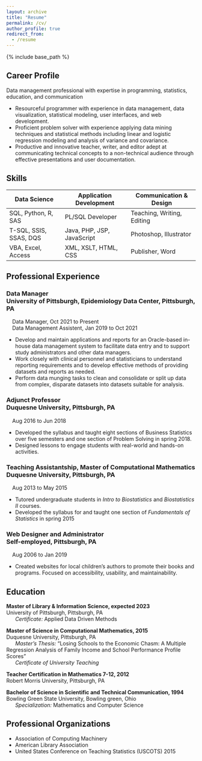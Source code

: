 ```yaml
---
layout: archive
title: "Resume"
permalink: /cv/
author_profile: true
redirect_from:
  - /resume
---
```


{% include base_path %}

## Career Profile

Data management professional with expertise in programming, statistics, education, and communication

* Resourceful programmer with experience in data management, data visualization, statistical modeling, user interfaces, and web development.
* Proficient problem solver with experience applying data mining techniques and statistical methods including linear and logistic regression modeling and analysis of variance and covariance.
* Productive and innovative teacher, writer, and editor adept at communicating technical concepts to a non-technical audience through effective presentations and user documentation.

## Skills

| Data Science          	| Application Development    	| Communication & Design     	|
|----------------------	  |----------------------------	|----------------------------	|
| SQL, Python, R, SAS     | PL/SQL Developer    	      | Teaching, Writing, Editing 	|
| T-SQL, SSIS, SSAS, DQS 	| Java, PHP, JSP, JavaScript 	| Photoshop, Illustrator     	|
| VBA, Excel, Access   	  | XML, XSLT, HTML, CSS        | Publisher, Word            	|

## Professional Experience

### Data Manager<br/>University of Pittsburgh, Epidemiology Data Center, Pittsburgh, PA<br/>	
&nbsp; &nbsp; Data Manager, Oct 2021 to Present<br/>
&nbsp; &nbsp; Data Management Assistent, Jan 2019 to Oct 2021<br/>
*	Develop and maintain applications and reports for an Oracle-based in-house data management system to facilitate data entry and to support study administrators and other data managers.
*	Work closely with clinical personnel and statisticians to understand reporting requirements and to develop effective methods of providing datasets and reports as needed.
*	Perform data munging tasks to clean and consolidate or split up data from complex, disparate datasets into datasets suitable for analysis.

### Adjunct Professor<br/>Duquesne University, Pittsburgh, PA			
&nbsp; &nbsp; Aug 2016 to Jun 2018<br/>
* Developed the syllabus and taught eight sections of Business Statistics over five semesters and one section of Problem Solving in spring 2018.
* Designed lessons to engage students with real-world and hands-on activities.

### Teaching Assistantship, Master of Computational Mathematics<br/>Duquesne University, Pittsburgh, PA			
&nbsp; &nbsp; Aug 2013 to May 2015
* Tutored undergraduate students in *Intro to Biostatistics* and *Biostatistics II* courses.
* Developed the syllabus for and taught one section of *Fundamentals of Statistics* in spring 2015

### Web Designer and Administrator<br/>Self-employed, Pittsburgh, PA					
&nbsp; &nbsp; Aug 2006 to Jan 2019<br/>
* Created websites for local children’s authors to promote their books and programs. Focused on accessibility, usability, and maintainability.

## Education

<strong>Master of Library & Information Science, expected 2023</strong><br/>
University of Pittsburgh, Pittsburgh, PA<br/>
&nbsp;&nbsp;&nbsp;&nbsp;&nbsp;&nbsp;*Certificate:* Applied Data Driven Methods<br/>
  
<strong>Master of Science in Computational Mathematics, 2015</strong><br/>
Duquesne University, Pittsburgh, PA<br />
&nbsp;&nbsp;&nbsp;&nbsp;&nbsp;&nbsp;*Master’s Thesis:* “Losing Schools to the Economic Chasm: A Multiple Regression Analysis of Family Income and School Performance Profile Scores”<br />
&nbsp;&nbsp;&nbsp;&nbsp;&nbsp;&nbsp;*Certificate of University Teaching*

<strong>Teacher Certification in Mathematics 7-12, 2012</strong><br/>
Robert Morris University, Pittsburgh, PA
  
<strong>Bachelor of Science in Scientific and Technical Communication, 1994</strong><br/>
Bowling Green State University, Bowling green, Ohio<br/>
&nbsp;&nbsp;&nbsp;&nbsp;&nbsp;&nbsp;*Specialization:* Mathematics and Computer Science<br/>

## Professional Organizations

* Association of Computing Machinery
* American Library Association
* United States Conference on Teaching Statistics (USCOTS) 2015